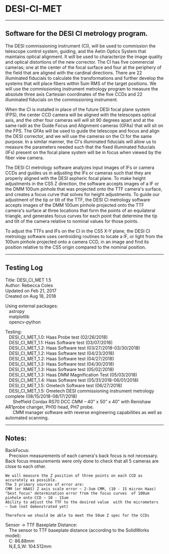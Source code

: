 # DESI-CI-MET
---
## Software for the DESI CI metrology program.

The DESI commissioning instrument (CI), will be used to commission the telescope control system, guiding, and
the Aetin Optics System that maintains optical alignment. It will be used to characterize the image quality and
optical distortions of the new corrector. The CI has five commercial cameras; one at the center of the focal surface
and four at the periphery of the field that are aligned with the cardinal directions. There are 22 illuminated
fiducials to calculate the transformations and further develop the systems that will place fibers within 5um RMS
of the target positions. We will use the commissioning instrument metrology program to measure the absolute
three axis Cartesian coordinates of the five CCDs and 22 illuminated fiducials on the commissioning instrument.

When the CI is installed in place of the future DESI focal plane system (FPS), the center CCD camera will
be aligned with the telescopes optical axis, and the other four cameras will will sit 90 degrees apart and at the
same radii as the Guide Focus and Alignment cameras (GFAs) that will sit on the FPS. The GFAs will be used
to guide the telescope and focus and align the DESI corrector, and we will use the cameras on the CI for the
same purpose. In a similar manner, the CI's illuminated fiducials will allow us to measure the parameters needed
such that the fixed illuminated fiducials (IFs) present on the focal plane system will be in focus when viewed by
the fiber view camera.

The DESI CI metrology software analyzes input images of IFs or camera CCDs and guides us in adjusting the IFs
or cameras such that they are properly aligned with the DESI aspheric focal plane. To make height adjustments
in the CS5 Z direction, the software accepts images of a IF or the DMM 100um pinhole that was projected onto
the TTF camera's surface, and creates a focus curve that solves for height adjustments. To guide our adjustment 
of the tip or tilt of the TTF, the DESI CI metrology software accepts images of the DMM 100um pinhole projected 
onto the TTF camera's surface at three locations that form the points of an equilateral triangle, and generates 
focus curves for each point that determine the tip and tilt of the camera relative to nominal values for those 
points.

To adjust the TTFs and IFs on the CI in the CS5 X-Y plane, the DESI CI metrology software uses centroiding
routines to locate a IF, or light from the 100um pinhole projected onto a camera CCD, in an image and find its
position relative to the CS5 origin compared to the nominal position.

---
## Testing Log

Title: DESI_CI_MET 1.5  
Author: Rebecca Coles  
Updated on Feb 21, 2017  
Created on Aug 18, 2018  

Using external packages:  
&nbsp; &nbsp;astropy  
&nbsp; &nbsp;matplotlib  
&nbsp; &nbsp;opencv-python  
    
Testing:  
&nbsp; &nbsp;DESI_CI_MET_1.0: Haas Probe test (02/26/2018)  
&nbsp; &nbsp;DESI_CI_MET_1.1: Haas Software test (03/07/2018)  
&nbsp; &nbsp;DESI_CI_MET_1.2: Haas Software test (03/27/2018-03/30/2018)  
&nbsp; &nbsp;DESI_CI_MET_1.2: Haas Software test (04/23/2018)   
&nbsp; &nbsp;DESI_CI_MET_1.2: Haas Software test (04/27/2018)  
&nbsp; &nbsp;DESI_CI_MET_1.3: Haas Software test (04/30/2018)     
&nbsp; &nbsp;DESI_CI_MET_1.3: Haas Software test (05/02/2018)  
&nbsp; &nbsp;DESI_CI_MET_1.3: Haas DMM Magnification Test (05/03/2018)      
&nbsp; &nbsp;DESI_CI_MET_1.4: Haas Software test (05/31/2018-06/01/2018)  
&nbsp; &nbsp;DESI_CI_MET_1.5: Ometech Software test (06/27/2018)  
&nbsp; &nbsp;DESI_CI_MET_1.5: Ometech DESI commissioning instrument metrology complete (08/15/2018-08/17/2018)  
&nbsp; &nbsp;&nbsp; &nbsp;Sheffield Cordax RS70 DCC CMM – 40” x 50” x 40” with Renishaw AR1probe changer, PH10 head, PH7 probe.   
&nbsp; &nbsp;&nbsp; &nbsp;CMM manager software with reverse engineering capabilities as well as automated scanning.
        
---
        
## Notes:

BackFocus:  
&nbsp; &nbsp;Precision measurements of each camera's back focus is not necessary. Back focus measurements were only done to check that all 5 cameras are close to each other.

    We will measure the Z position of three points on each CCD as accurately as possible. 
    The 3 primary sources of error are:
    CMM (or HAAS) Z axis scale error ~ 2-3um CMM, (10 - 15 micron Haas)
    "best focus" determination error from the focus curves  of 100um pinhole onto CCD ~ 10 - 15um
    Ability to adjust the TTF to the desired value  with the micrometers  ~ 5um (not demonstrated yet)

    Therefore we should be able to meet the 50um Z spec for the CCDs
    
Sensor -> TTF Baseplate Distance:  
&nbsp; &nbsp;The sensor to TTF baseplate distance (according to the SolidWorks model):  
&nbsp; &nbsp;C: 86.88mm  
&nbsp; &nbsp;N,E,S,W: 104.512mm  
